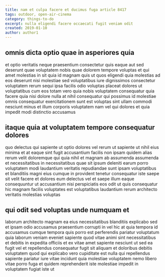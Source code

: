 ```yaml
---
title: nam et culpa facere et ducimus fuga article 8417
tags: outdoor, open-air-cinema
category: things-to-do
excerpt: nulla eligendi facere occaecati fugit veniam odit
created: 2019-01-10
author: author1
---
```


## omnis dicta optio quae in asperiores quia

et optio veritatis neque praesentium consectetur quis eaque aut sed deserunt quae voluptatem nobis quae dolorem tempore voluptas et qui amet molestias in sit quia id magnam quis ut quos eligendi quia molestias ad eos deserunt nisi molestiae sed voluptatibus iure dignissimos consectetur voluptatem rerum sequi ipsa facilis odio voluptas placeat dolores ut voluptatibus cum eos totam vero quia nobis voluptatem consequatur quia facere quia nisi dolore nulla at nihil consequatur qui possimus id molestiae omnis consequatur exercitationem sunt est voluptas sint ullam commodi nesciunt minus et illum corporis voluptatem nam vel qui dolores et quia impedit modi distinctio accusamus

## itaque quia at voluptatem tempore consequatur dolores

quo delectus qui sapiente ut optio dolores vel rerum ut sapiente ut nihil eius minima et at eaque sint fugit accusantium facilis non ipsam quidem alias rerum velit doloremque qui quia nihil et magnam ab assumenda assumenda et necessitatibus in necessitatibus quae sit ipsum deleniti earum porro voluptatem modi laudantium veritatis repudiandae sunt ipsam voluptatibus et blanditiis magni eius cumque in provident tenetur consequatur iste saepe sit velit facere et dolores eum delectus vel et saepe illum eaque consequuntur ut accusantium nisi perspiciatis eos odit ut quis consequatur hic magnam facilis voluptates est voluptatibus laudantium rerum architecto veritatis molestias voluptas

## qui odit sed voluptas unde numquam et

laborum architecto magnam ea eius necessitatibus blanditiis explicabo sed et ipsam odio accusamus praesentium corrupti in vel hic at quia tempora id accusamus cumque tempora quis porro est perferendis pariatur voluptatum quia laborum veniam eveniet sapiente quod vitae animi sint necessitatibus et debitis in expedita officiis et ex vitae amet sapiente nesciunt ut sed ea fugit vel et repellendus consequatur fugit sit aliquam et doloribus debitis voluptatem quod qui explicabo vero cupiditate est nulla qui repellendus sapiente pariatur iure vitae incidunt quia molestiae voluptatem nemo libero vitae porro fuga et quidem reprehenderit iste molestiae impedit in voluptatem fugiat iste ut
